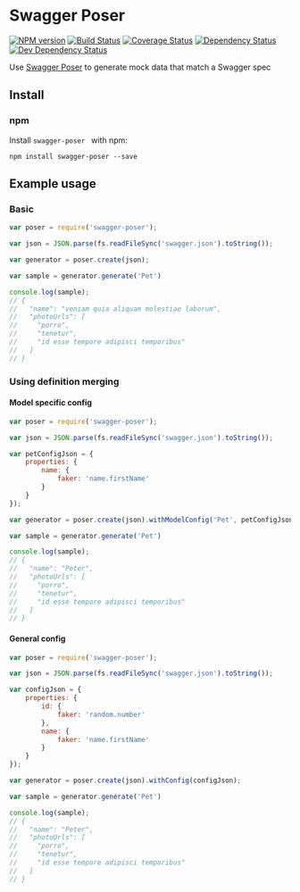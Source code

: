 # Swagger Poser

[npm-url]: https://npmjs.org/package/swagger-poser
[npm-image]: https://img.shields.io/npm/v/swagger-poser.svg?style=flat-square

[travis-url]: http://travis-ci.org/lemonzinger/swagger-poser
[travis-image]: https://img.shields.io/travis/lemonzinger/swagger-poser/master.svg?style=flat-square

[codecov-url]: https://codecov.io/github/lemonzinger/swagger-poser
[codecov-image]: https://img.shields.io/codecov/c/github/lemonzinger/swagger-poser/master.svg?style=flat-square

[depstat-url]: https://david-dm.org/lemonzinger/swagger-poser
[depstat-image]: https://img.shields.io/david/lemonzinger/swagger-poser/master.svg?style=flat-square

[devdepstat-url]: https://david-dm.org/lemonzinger/swagger-poser#info=devDependencies
[devdepstat-image]: https://img.shields.io/david/dev/lemonzinger/swagger-poser/master.svg?style=flat-square

[![NPM version][npm-image]][npm-url] [![Build Status][travis-image]][travis-url] [![Coverage Status][codecov-image]][codecov-url] [![Dependency Status][depstat-image]][depstat-url] [![Dev Dependency Status][devdepstat-image]][devdepstat-url]

Use [Swagger Poser](https://github.com/lemonzinger/poser) to generate mock data that match a Swagger spec

## Install

### npm

Install `swagger-poser ` with npm:

    npm install swagger-poser --save


## Example usage

### Basic

```javascript
var poser = require('swagger-poser');

var json = JSON.parse(fs.readFileSync('swagger.json').toString());

var generator = poser.create(json);

var sample = generator.generate('Pet')

console.log(sample);
// {
//   "name": "veniam quia aliquam molestiae laborum",
//   "photoUrls": [
//     "porro",
//     "tenetur",
//     "id esse tempore adipisci temporibus"
//   ]
// }
```

### Using definition merging

#### Model specific config

```javascript
var poser = require('swagger-poser');

var json = JSON.parse(fs.readFileSync('swagger.json').toString());

var petConfigJson = {
	properties: {
		name: {
			faker: 'name.firstName'
		}
	}
});

var generator = poser.create(json).withModelConfig('Pet', petConfigJson);

var sample = generator.generate('Pet')

console.log(sample);
// {
//   "name": "Peter",
//   "photoUrls": [
//     "porro",
//     "tenetur",
//     "id esse tempore adipisci temporibus"
//   ]
// }
```
#### General config

```javascript
var poser = require('swagger-poser');

var json = JSON.parse(fs.readFileSync('swagger.json').toString());

var configJson = {
	properties: {
		id: {
			faker: 'random.number'
		},
		name: {
			faker: 'name.firstName'
		}
	}
});

var generator = poser.create(json).withConfig(configJson);

var sample = generator.generate('Pet')

console.log(sample);
// {
//   "name": "Peter",
//   "photoUrls": [
//     "porro",
//     "tenetur",
//     "id esse tempore adipisci temporibus"
//   ]
// }
```